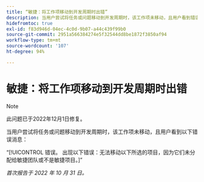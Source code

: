 ```yaml
---
title: “敏捷：将工作项移动到开发周期时出错”
description: 当用户尝试将任务或问题移动到开发周期时，该工作项未移动，且用户看到错误消息。
hidefromtoc: true
exl-id: f83d946d-04ec-4c0d-9b07-a44c439f99b0
source-git-commit: 2951a566384274e5f32544dd8be1872f3850af94
workflow-type: tm+mt
source-wordcount: '107'
ht-degree: 94%

---
```


# 敏捷：将工作项移动到开发周期时出错

>[!NOTE]
>
>此问题已于2022年12月1日修复。

当用户尝试将任务或问题移动到开发周期时，该工作项未移动，且用户看到以下错误消息：

“[!UICONTROL 错误。 出现以下错误：无法移动以下所选的项目，因为它们未分配给敏捷团队或不是敏捷项目。]”

_首次报告于 2022 年 10 月 31 日。_
